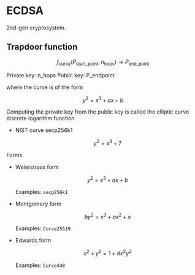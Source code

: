 # ECDSA

2nd-gen cryptosystem.

## Trapdoor function

$$
f_{\text {curve}}(P_\text{start_point},n_\text{hops}) \rightarrow P_\text{end_point}
$$

Private key: n_hops
Public key: P_endpoint

where the curve is of the form

$$
y^2 = x^3 + ax + b
$$

Computing the private key from the public key is called the elliptic curve discrete logarithm function.

* NIST curve secp256k1

    $$
    y^2 = x^3 + 7
    $$

Forms

* Weierstrass form

    $$
    y^2 = x^3 + ax + b
    $$

    Examples: `secp256k1`

* Montgomery form

    $$
    by^2 = x^3 + ax^2 + x
    $$

    Examples: `Curve25519`

* Edwards form

    $$
    x^2 + y^2 = 1 + dx^2y^2
    $$

    Examples: `Curve448`
